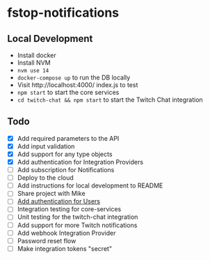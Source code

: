 # fstop-notifications

## Local Development

- Install docker
- Install NVM
- `nvm use 14`
- `docker-compose up` to run the DB locally
- Visit http://localhost:4000/
index.js to test
- `npm start` to start the core services
- `cd twitch-chat && npm start` to start the Twitch Chat integration
 
## Todo
- [x] Add required parameters to the API
- [x] Add input validation
- [x] Add support for any type objects
- [x] Add authentication for Integration Providers
- [ ] Add subscription for Notifications
- [ ] Deploy to the cloud
- [ ] Add instructions for local development to README
- [ ] Share project with Mike
- [ ] [Add authentication for Users](https://www.apollographql.com/blog/backend/auth/email-password-authentication-with-accounts-js/)
- [ ] Integration testing for core-services
- [ ] Unit testing for the twitch-chat integration
- [ ] Add support for more Twitch notifications
- [ ] Add webhook Integration Provider
- [ ] Password reset flow
- [ ] Make integration tokens "secret"
